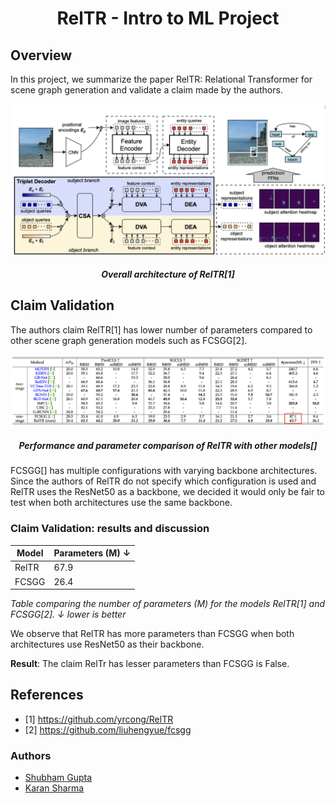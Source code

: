 <p align="center">

  <h1 align="center">RelTR - Intro to ML Project</h1>
  
  <p align="center">
  </p>
</p>

## Overview

In this project, we summarize the paper RelTR: Relational Transformer for scene graph generation and validate a claim made by the authors.

<p align="center">
    <img src="./assets/img/reltr-arch.png" alt="RelTR architecture"> 
  <h5 align="center">
    Overall architecture of RelTR[1]
  </h5>
</p>

## Claim Validation
The authors claim RelTR[1] has lower number of parameters compared to other scene graph generation models such as FCSGG[2].
<p align="center">
    <img src="./assets/img/table1-reltr.png" alt="RelTR comparison"> 
  <h5 align="center">
    Performance and parameter comparison of RelTR with other models[]
  </h5>
</p>

FCSGG[] has multiple configurations with varying backbone architectures. Since the authors of RelTR do not specify which configuration is used and RelTR uses the ResNet50 as a backbone, we decided it would only be fair to test when both architectures use the same backbone.


### Claim Validation: results and discussion
|Model                |Parameters (M) ↓         |
|------------------|----------------------------|
|RelTR              |67.9         |
|FCSGG              |26.4           |

<i>Table comparing the number of parameters (M) for the models RelTR[1] and FCSGG[2]. ↓ lower is better</i>

We observe that RelTR has more parameters than FCSGG when both architectures use ResNet50 as their backbone.

<b>Result</b>: The claim RelTr has lesser parameters than FCSGG is False.


## References
- [1] https://github.com/yrcong/RelTR
- [2] https://github.com/liuhengyue/fcsgg
### Authors
- [Shubham Gupta](https://github.com/IamShubhamGupto)
- [Karan Sharma](https://github.com/ks47)

